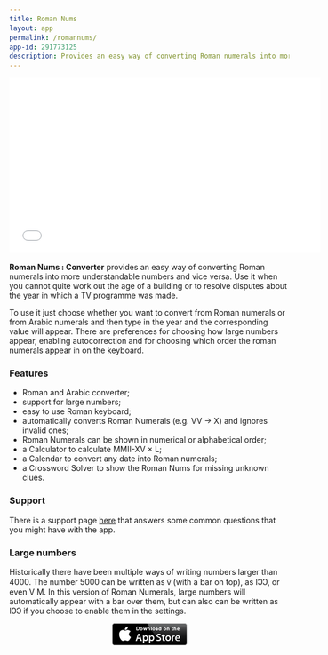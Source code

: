 ```yaml
---
title: Roman Nums
layout: app
permalink: /romannums/
app-id: 291773125
description: Provides an easy way of converting Roman numerals into more understandable numbers and vice versa. Use it when you cannot quite work out the age of a building or to resolve disputes about the year in which a TV programme was made.
---
```

<iframe width="560" height="315" src="//www.youtube.com/embed/CzQ75LmYDJw" frameborder="0" allowfullscreen></iframe>

**Roman Nums : Converter** provides an easy way of converting Roman numerals into more understandable numbers and vice versa. Use it when you cannot quite work out the age of a building or to resolve disputes about the year in which a TV programme was made.

To use it just choose whether you want to convert from Roman numerals or from Arabic numerals and then type in the year and the corresponding value will appear. There are preferences for choosing how large numbers appear, enabling autocorrection and for choosing which order the roman numerals appear in on the keyboard.

### Features

  * Roman and Arabic converter;
  * support for large numbers;
  * easy to use Roman keyboard;
  * automatically converts Roman Numerals (e.g. VV -> X) and ignores invalid ones;
  * Roman Numerals can be shown in numerical or alphabetical order;
  * a Calculator to calculate MMII-XV × L;
  * a Calendar to convert any date into Roman numerals;
  * a Crossword Solver to show the Roman Nums for missing unknown clues.

### Support

There is a support page [here](/romannums/support/) that answers some common questions that you might have with the app.


### Large numbers

Historically there have been multiple ways of writing numbers larger than 4000. The number 5000 can be written as v̅ (with a bar on top), as IↃↃ, or even V M. In this version of Roman Numerals, large numbers will automatically appear with a bar over them, but can also can be written as IↃↃ if you choose to enable them in the settings.

<p style="text-align: center;"><a href="https://appstore.com/robclarke/romannumsconverter"><img class="aligncenter" title="Available on the iPhone App Store" alt="Available on the iPhone App Store" src="/assets/images/Download_on_the_App_Store_Badge_US-UK_135x40.png" width="135" height="40"></a></p>
